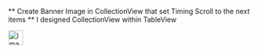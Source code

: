 ** Create Banner Image in CollectionView that set Timing Scroll to the next items
** I designed CollectionView within TableView

<img width="30px" src="./IMG_2152.png" alt="image_name png" />
